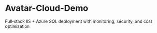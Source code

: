 # Avatar-Cloud-Demo
Full-stack IIS + Azure SQL deployment with monitoring, security, and cost optimization
